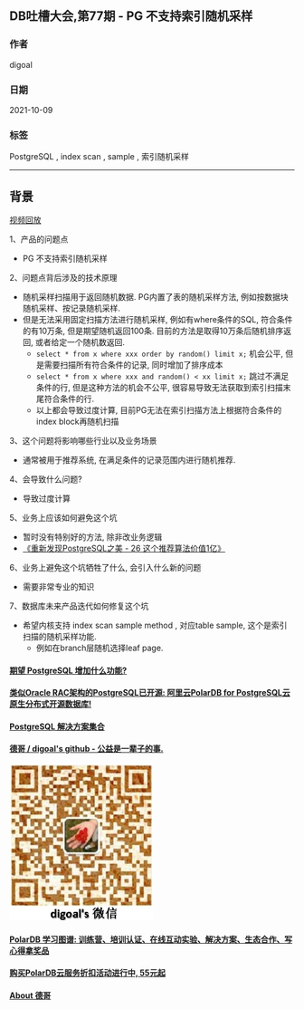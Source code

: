 ## DB吐槽大会,第77期 - PG 不支持索引随机采样  
  
### 作者  
digoal  
  
### 日期  
2021-10-09  
  
### 标签  
PostgreSQL , index scan , sample , 索引随机采样    
  
----  
  
## 背景  
[视频回放]()  
  
1、产品的问题点  
- PG 不支持索引随机采样  
  
2、问题点背后涉及的技术原理  
- 随机采样扫描用于返回随机数据. PG内置了表的随机采样方法, 例如按数据块随机采样、按记录随机采样.    
- 但是无法采用固定扫描方法进行随机采样, 例如有where条件的SQL, 符合条件的有10万条, 但是期望随机返回100条. 目前的方法是取得10万条后随机排序返回, 或者给定一个随机数返回.  
    - `select * from x where xxx order by random() limit x;`  机会公平, 但是需要扫描所有符合条件的记录, 同时增加了排序成本  
    - `select * from x where xxx and random() < xx limit x;`  跳过不满足条件的行, 但是这种方法的机会不公平, 很容易导致无法获取到索引扫描末尾符合条件的行.   
    - 以上都会导致过度计算, 目前PG无法在索引扫描方法上根据符合条件的index block再随机扫描  
  
3、这个问题将影响哪些行业以及业务场景  
- 通常被用于推荐系统, 在满足条件的记录范围内进行随机推荐.   
  
4、会导致什么问题?  
- 导致过度计算  
  
5、业务上应该如何避免这个坑  
- 暂时没有特别好的方法, 除非改业务逻辑  
- [《重新发现PostgreSQL之美 - 26 这个推荐算法价值1亿》](../202106/20210615_09.md)    
  
6、业务上避免这个坑牺牲了什么, 会引入什么新的问题  
- 需要非常专业的知识  
  
7、数据库未来产品迭代如何修复这个坑  
- 希望内核支持 index scan sample method , 对应table sample, 这个是索引扫描的随机采样功能.    
    - 例如在branch层随机选择leaf page.   
    
  
#### [期望 PostgreSQL 增加什么功能?](https://github.com/digoal/blog/issues/76 "269ac3d1c492e938c0191101c7238216")
  
  
#### [类似Oracle RAC架构的PostgreSQL已开源: 阿里云PolarDB for PostgreSQL云原生分布式开源数据库!](https://github.com/alibaba/PolarDB-for-PostgreSQL "57258f76c37864c6e6d23383d05714ea")
  
  
#### [PostgreSQL 解决方案集合](https://yq.aliyun.com/topic/118 "40cff096e9ed7122c512b35d8561d9c8")
  
  
#### [德哥 / digoal's github - 公益是一辈子的事.](https://github.com/digoal/blog/blob/master/README.md "22709685feb7cab07d30f30387f0a9ae")
  
  
![digoal's wechat](../pic/digoal_weixin.jpg "f7ad92eeba24523fd47a6e1a0e691b59")
  
  
#### [PolarDB 学习图谱: 训练营、培训认证、在线互动实验、解决方案、生态合作、写心得拿奖品](https://www.aliyun.com/database/openpolardb/activity "8642f60e04ed0c814bf9cb9677976bd4")
  
  
#### [购买PolarDB云服务折扣活动进行中, 55元起](https://www.aliyun.com/activity/new/polardb-yunparter?userCode=bsb3t4al "e0495c413bedacabb75ff1e880be465a")
  
  
#### [About 德哥](https://github.com/digoal/blog/blob/master/me/readme.md "a37735981e7704886ffd590565582dd0")
  
